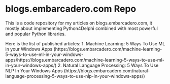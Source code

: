 # blogs.embarcadero.com Repo
This is a code repository for my articles on blogs.embarcadero.com, it mostly about implementing Python4Delphi combined with most powerful and popular Python libraries.
<p>
Here is the list of published articles:
  1. Machine Learning: 5 Ways To Use ML in your Windows Apps (https://blogs.embarcadero.com/machine-learning-5-ways-to-use-ml-in-your-windows-apps/https://blogs.embarcadero.com/machine-learning-5-ways-to-use-ml-in-your-windows-apps/)
  2. Natural Language Processing: 5 Ways To Use NLP In Your Windows Apps (https://blogs.embarcadero.com/natural-language-processing-5-ways-to-use-nlp-in-your-windows-apps/)

